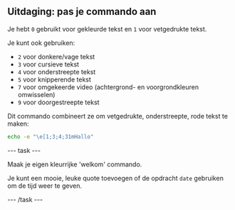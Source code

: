 ## Uitdaging: pas je commando aan

Je hebt `0` gebruikt voor gekleurde tekst en `1` voor vetgedrukte tekst.

Je kunt ook gebruiken:

- `2` voor donkere/vage tekst
- `3` voor cursieve tekst
- `4` voor onderstreepte tekst
- `5` voor knipperende tekst
- `7` voor omgekeerde video (achtergrond- en voorgrondkleuren omwisselen)
- `9` voor doorgestreepte tekst

Dit commando combineert ze om vetgedrukte, onderstreepte, rode tekst te maken:

```bash
echo -e "\e[1;3;4;31mHallo"
```

\--- task ---

Maak je eigen kleurrijke 'welkom' commando.

Je kunt een mooie, leuke quote toevoegen of de opdracht `date` gebruiken om de tijd weer te geven.

\--- /task ---

